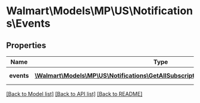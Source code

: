 # Walmart\Models\MP\US\Notifications\Events

## Properties

Name | Type | Description | Notes
------------ | ------------- | ------------- | -------------
**events** | [**\Walmart\Models\MP\US\Notifications\GetAllSubscriptions200ResponseEventsInner[]**](GetAllSubscriptions200ResponseEventsInner.md) | List of events | [optional]


[[Back to Model list]](./) [[Back to API list]](../../../../../README.md#supported-apis) [[Back to README]](../../../../../README.md)
